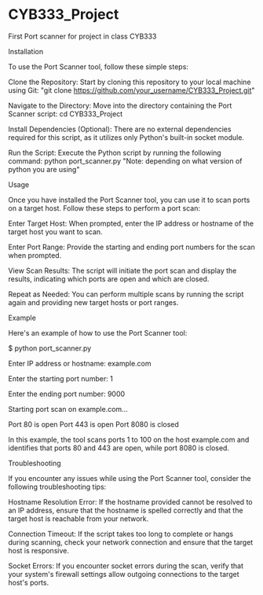 # CYB333_Project
First Port scanner for project in class CYB333

Installation

To use the Port Scanner tool, follow these simple steps:

Clone the Repository: Start by cloning this repository to your local machine using Git:
"git clone https://github.com/your_username/CYB333_Project.git"

Navigate to the Directory: Move into the directory containing the Port Scanner script: cd CYB333_Project

Install Dependencies (Optional): There are no external dependencies required for this script, as it utilizes only Python's built-in socket module.

Run the Script: Execute the Python script by running the following command: python port_scanner.py
"Note: depending on what version of python you are using"


Usage

Once you have installed the Port Scanner tool, you can use it to scan ports on a target host. Follow these steps to perform a port scan:

Enter Target Host: When prompted, enter the IP address or hostname of the target host you want to scan.

Enter Port Range: Provide the starting and ending port numbers for the scan when prompted.

View Scan Results: The script will initiate the port scan and display the results, indicating which ports are open and which are closed.

Repeat as Needed: You can perform multiple scans by running the script again and providing new target hosts or port ranges.

Example

Here's an example of how to use the Port Scanner tool:

$ python port_scanner.py

Enter IP address or hostname: example.com

Enter the starting port number: 1

Enter the ending port number: 9000

Starting port scan on example.com...

Port 80 is open
Port 443 is open
Port 8080 is closed

In this example, the tool scans ports 1 to 100 on the host example.com and identifies that ports 80 and 443 are open, while port 8080 is closed.

Troubleshooting

If you encounter any issues while using the Port Scanner tool, consider the following troubleshooting tips:

Hostname Resolution Error: If the hostname provided cannot be resolved to an IP address, ensure that the hostname is spelled correctly and that the target host is reachable from your network.

Connection Timeout: If the script takes too long to complete or hangs during scanning, check your network connection and ensure that the target host is responsive.

Socket Errors: If you encounter socket errors during the scan, verify that your system's firewall settings allow outgoing connections to the target host's ports.
